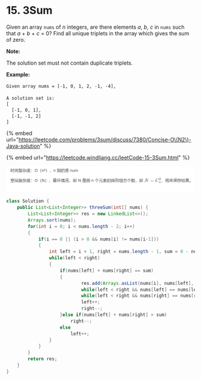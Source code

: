 # 15. 3Sum



Given an array `nums` of _n_ integers, are there elements _a_, _b_, _c_ in `nums` such that _a_ + _b_ + _c_ = 0? Find all unique triplets in the array which gives the sum of zero.

**Note:**

The solution set must not contain duplicate triplets.

**Example:**

```text
Given array nums = [-1, 0, 1, 2, -1, -4],

A solution set is:
[
  [-1, 0, 1],
  [-1, -1, 2]
]
```

{% embed url="https://leetcode.com/problems/3sum/discuss/7380/Concise-O\(N2\)-Java-solution" %}

{% embed url="https://leetcode.windliang.cc/leetCode-15-3Sum.html" %}

![](../.gitbook/assets/image%20%282%29.png)

```java
class Solution {
    public List<List<Integer>> threeSum(int[] nums) {
        List<List<Integer>> res = new LinkedList<>();
        Arrays.sort(nums);
        for(int i = 0; i < nums.length - 2; i++)
        {
            if(i == 0 || (i > 0 && nums[i] != nums[i-1]))
            {
                int left = i + 1, right = nums.length - 1, sum = 0 - nums[i];
                while(left < right)
                {
                    if(nums[left] + nums[right] == sum)
                    {
                            res.add(Arrays.asList(nums[i], nums[left], nums[right]));
                            while(left < right && nums[left] == nums[left + 1])left++;
                            while(left < right && nums[right] == nums[right - 1])right--;
                            left++;
                            right--;
                    }else if(nums[left] + nums[right] > sum)
                        right--;
                    else
                        left++;
                }
            }
        }
        return res;
    }
}
```

